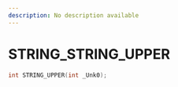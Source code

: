 ```yaml
---
description: No description available 
---
```


# STRING\_STRING_UPPER

```cpp
int STRING_UPPER(int _Unk0);
```